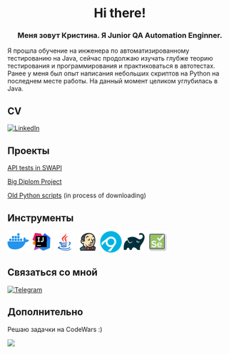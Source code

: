 <div id="header" align="center">
    <h1>Hi there!</h2>
    <h3>Меня зовут Кристина. Я Junior QA Automation Enginner.</h3>
</div>


Я прошла обучение на инженера по автоматизированному тестированию на Java, сейчас продолжаю изучать глубже теорию тестирования и программирования и практиковаться в автотестах.
Ранее у меня был опыт написания небольших скриптов на Python на последнем месте работы.
На данный момент целиком углубилась в Java.


## CV ##
<a href="https://www.linkedin.com/in/kristinatsvetkova1696/"> 
  <img src="https://img.shields.io/badge/LinkedIn-blue?style=plastic&logo=linkedin&logoColor=white" alt="LinkedIn"/>
</a>

## Проекты ##
[API tests in SWAPI](https://github.com/kristanya666/PetProject.git)

[Big Diplom Project](https://github.com/kristanya666/BigProject.git)

[Old Python scripts](https://github.com/kristanya666/PyScripts-21-22-.git) (in process of downloading)

## Инструменты ##

![](https://github.com/kristanya666/CV-QA-JAVA/blob/master/icons/docker.png)
![](https://github.com/kristanya666/CV-QA-JAVA/blob/master/icons/intellij-idea.png)
![](https://github.com/kristanya666/CV-QA-JAVA/blob/master/icons/java.png)
![](https://github.com/kristanya666/CV-QA-JAVA/blob/master/icons/jenkins.png)
![](https://github.com/kristanya666/CV-QA-JAVA/blob/master/icons/appveyor.png)
![](https://github.com/kristanya666/CV-QA-JAVA/blob/master/icons/gradle.png)
![](https://github.com/kristanya666/CV-QA-JAVA/blob/master/icons/icons8-selenium-48.png)

## Связаться со мной ##
<a href="https://t.me/creedance66"> 
  <img src="https://img.shields.io/badge/Telegram-blue?style=plastic&logo=telegram&logoColor=white" alt="Telegram"/>
</a>


## Дополнительно ##
Решаю задачки на CodeWars :)    

![](https://www.codewars.com/users/kristanya666/badges/micro)
